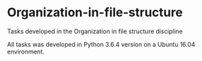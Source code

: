 # Organization-in-file-structure
Tasks developed in the Organization in file structure discipline


All tasks was developed in Python 3.6.4 version on a Ubuntu 16.04 environment.
